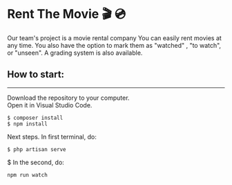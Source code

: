# Rent The Movie :clapper: :cd:
Our team's project is a movie rental company
You can easily rent movies at any time. You also have the option to mark them as "watched" , "to watch", or "unseen". A grading system is also available.

## How to start:
***
Download the repository to your computer.   
Open it in Visual Studio Code.   
```
$ composer install 
$ npm install 
```
Next steps.
In first terminal, do:   
```
$ php artisan serve
```
$ In the second, do:
```
npm run watch
```
